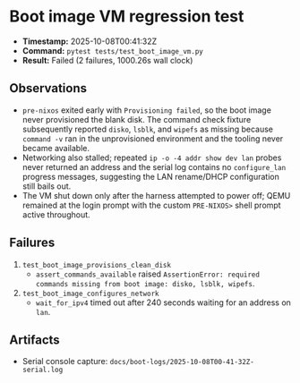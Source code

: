 # Boot image VM regression test

- **Timestamp:** 2025-10-08T00:41:32Z
- **Command:** `pytest tests/test_boot_image_vm.py`
- **Result:** Failed (2 failures, 1000.26s wall clock)

## Observations

- `pre-nixos` exited early with `Provisioning failed`, so the boot image never provisioned the blank disk. The command check fixture subsequently reported `disko`, `lsblk`, and `wipefs` as missing because `command -v` ran in the unprovisioned environment and the tooling never became available.
- Networking also stalled; repeated `ip -o -4 addr show dev lan` probes never returned an address and the serial log contains no `configure_lan` progress messages, suggesting the LAN rename/DHCP configuration still bails out.
- The VM shut down only after the harness attempted to power off; QEMU remained at the login prompt with the custom `PRE-NIXOS>` shell prompt active throughout.

## Failures

1. `test_boot_image_provisions_clean_disk`
   - `assert_commands_available` raised `AssertionError: required commands missing from boot image: disko, lsblk, wipefs`.
2. `test_boot_image_configures_network`
   - `wait_for_ipv4` timed out after 240 seconds waiting for an address on `lan`.

## Artifacts

- Serial console capture: `docs/boot-logs/2025-10-08T00-41-32Z-serial.log`
